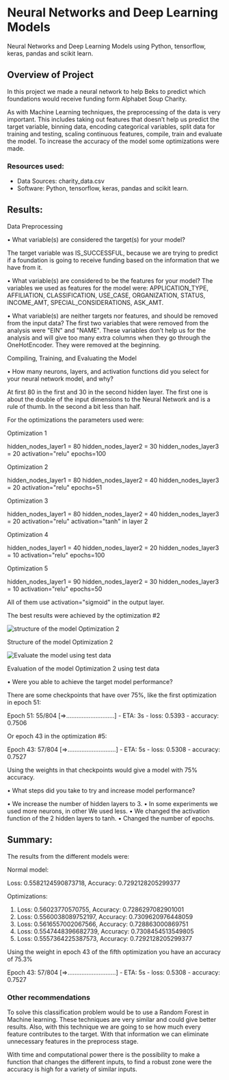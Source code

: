 # Neural Networks and Deep Learning Models


Neural Networks and Deep Learning Models using Python, tensorflow, keras, pandas and scikit learn.


## Overview of Project

In this project we made a neural network to help Beks to predict which foundations would receive funding form Alphabet Soup Charity. 

As with Machine Learning techniques, the preprocessing of the data is very important. This includes taking out features that doesn’t help us predict the target variable, binning data, encoding categorical variables, split data for training and testing, scaling continuous features, compile, train and evaluate the model. To increase the accuracy of the model some optimizations were made.

### Resources used:
-	Data Sources: charity_data.csv
-	Software: Python, tensorflow, keras, pandas and scikit learn.


## Results:

Data Preprocessing

•	What variable(s) are considered the target(s) for your model?

The target variable was IS_SUCCESSFUL, because we are trying to predict if a foundation is going to receive funding based on the information that we have from it.

•	What variable(s) are considered to be the features for your model?
The variables we used as features for the model were: APPLICATION_TYPE, AFFILIATION, CLASSIFICATION, USE_CASE, ORGANIZATION, STATUS, INCOME_AMT, SPECIAL_CONSIDERATIONS, ASK_AMT.

•	What variable(s) are neither targets nor features, and should be removed from the input data? 
The first two variables that were removed from the analysis were "EIN" and "NAME". These variables don’t help us for the analysis and will give too many extra columns when they go through the OneHotEncoder. They were removed at the beginning.

Compiling, Training, and Evaluating the Model

•	How many neurons, layers, and activation functions did you select for your neural network model, and why?

At first 80 in the first and 30 in the second hidden layer. The first one is about the double of the input dimensions to the Neural Network and is a rule of thumb. In the second a bit less than half.

For the optimizations the parameters used were:

Optimization 1

hidden_nodes_layer1 = 80
hidden_nodes_layer2 = 30
hidden_nodes_layer3 = 20
activation="relu"
epochs=100

Optimization 2

hidden_nodes_layer1 = 80
hidden_nodes_layer2 = 40
hidden_nodes_layer3 = 20
activation="relu"
epochs=51

Optimization 3

hidden_nodes_layer1 = 80
hidden_nodes_layer2 = 40
hidden_nodes_layer3 = 20
activation="relu"
activation="tanh" in layer 2

Optimization 4

hidden_nodes_layer1 = 40
hidden_nodes_layer2 = 20
hidden_nodes_layer3 = 10
activation="relu"
epochs=100

Optimization 5

hidden_nodes_layer1 = 90
hidden_nodes_layer2 = 30
hidden_nodes_layer3 = 10
activation="relu"
epochs=50

All of them use activation="sigmoid" in the output layer.

The best results were achieved by the optimization #2



![structure of the model Optimization 2](https://user-images.githubusercontent.com/96758511/169699079-1eb89df2-a6f4-4c98-8f22-828d9a949feb.png)


Structure of the model Optimization 2




![Evaluate the model using test data](https://user-images.githubusercontent.com/96758511/169699070-ee61ac28-82d3-4865-b70d-d8ff35607079.png)


Evaluation of the model Optimization 2 using test data




•	Were you able to achieve the target model performance?


There are some checkpoints that have over 75%, like the first optimization in epoch 51:

Epoch 51: 
 55/804 [=>............................] - ETA: 3s - loss: 0.5393 - accuracy: 0.7506

Or epoch 43 in the optimization #5:

Epoch 43: 
 57/804 [=>............................] - ETA: 5s - loss: 0.5308 - accuracy: 0.7527
	
Using the weights in that checkpoints would give a model with 75% accuracy.

•	What steps did you take to try and increase model performance?
 
•	We increase the number of hidden layers to 3.
•	In some experiments we used more neurons, in other We used less. 
•	We changed the activation function of the 2 hidden layers to tanh.
•	Changed the number of epochs.


## Summary:


The results from the different models were:

Normal model: 

Loss: 0.5582124590873718, Accuracy: 0.7292128205299377

Optimizations:
1)	Loss: 0.56023770570755, Accuracy: 0.7286297082901001
2)	Loss: 0.5560038089752197, Accuracy: 0.7309620976448059
3)	Loss: 0.5616557002067566, Accuracy: 0.728863000869751
4)	Loss: 0.5547448396682739, Accuracy: 0.7308454513549805
5)	Loss: 0.5557364225387573, Accuracy: 0.7292128205299377

Using the weight in epoch 43 of the fifth optimization you have an accuracy of 75.3%

Epoch 43: 
57/804 [=>............................] - ETA: 5s - loss: 0.5308 - accuracy: 0.7527


### Other recommendations

To solve this classification problem would be to use a Random Forest in Machine learning. These techniques are very similar and could give better results. Also, with this technique we are going to se how much every feature contributes to the target. With that information we can eliminate unnecessary features in the preprocess stage. 

With time and computational power there is the possibility to make a function that changes the different inputs, to find a robust zone were the accuracy is high for a variety of similar inputs. 




